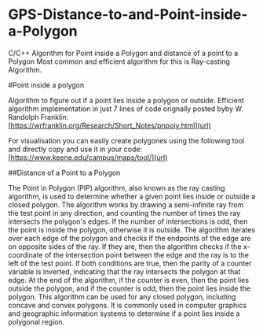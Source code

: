 # GPS-Distance-to-and-Point-inside-a-Polygon
C/C++ Algorithm for Point inside a Polygon and distance of a point to a Polygon
Most common and efficient algorithm for this is Ray-casting Algorithm.

#Point inside a polygon

Algorithm to figure out if a point lies inside a polygon or outside. Efficient algorithm implementation in just 7 lines of code orignally posted byby W. Randolph Franklin: [https://wrfranklin.org/Research/Short_Notes/pnpoly.html](url) 

For visualisation you can easily create polygones using the following tool and directly copy and use it in your code: [https://www.keene.edu/campus/maps/tool/](url)

##Distance of a Point to a Polygon

The Point in Polygon (PIP) algorithm, also known as the ray casting algorithm, is used to determine whether a given point lies inside or outside a closed polygon. The algorithm works by drawing a semi-infinite ray from the test point in any direction, and counting the number of times the ray intersects the polygon's edges. If the number of intersections is odd, then the point is inside the polygon, otherwise it is outside.
The algorithm iterates over each edge of the polygon and checks if the endpoints of the edge are on opposite sides of the ray. If they are, then the algorithm checks if the x-coordinate of the intersection point between the edge and the ray is to the left of the test point. If both conditions are true, then the parity of a counter variable is inverted, indicating that the ray intersects the polygon at that edge.
At the end of the algorithm, if the counter is even, then the point lies outside the polygon, and if the counter is odd, then the point lies inside the polygon. This algorithm can be used for any closed polygon, including concave and convex polygons. It is commonly used in computer graphics and geographic information systems to determine if a point lies inside a polygonal region.



